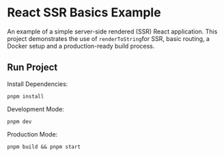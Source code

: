 # React SSR Basics Example

An example of a simple server-side rendered (SSR) React application. This project demonstrates the use
of `renderToString`for SSR, basic routing, a Docker setup and a production-ready build process.

## Run Project

Install Dependencies:

```shell
pnpm install
```

Development Mode:

```shell
pnpm dev
```

Production Mode:

```shell
pnpm build && pnpm start
```
